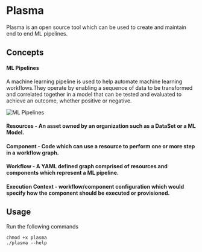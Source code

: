 # Plasma 

Plasma is an open source tool which can be used to create and maintain
end to end ML pipelines. 


## Concepts

#### ML Pipelines

A machine learning pipeline is used to help automate machine learning workflows.They operate by enabling a sequence of data to be transformed and correlated together in a model that can be tested and evaluated to achieve an outcome, whether positive or negative.

![ML Pipelines](https://miro.medium.com/max/1688/1*rJGhyaChhnN_f4pg_T4__A.png)

#### Resources - An asset owned by an organization such as a DataSet or a ML Model.

#### Component - Code which can use a resource to perform one or more step in a workflow graph.

#### Workflow - A YAML defined graph comprised of resources and components which represent a ML pipeline. 

#### Execution Context - workflow/component configuration which would specify how the component should be executed or provisioned.


## Usage

Run the following commands

    chmod +x plasma
    ./plasma --help
